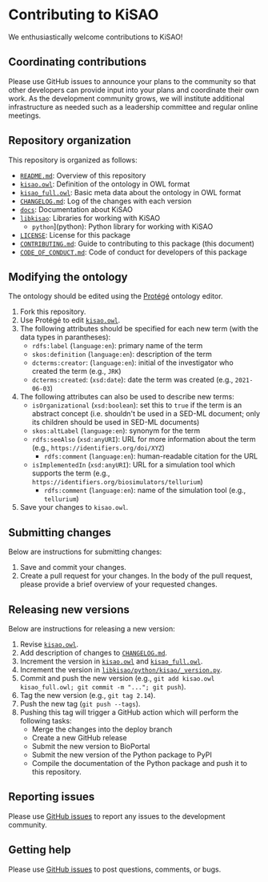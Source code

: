# Contributing to KiSAO

We enthusiastically welcome contributions to KiSAO!

## Coordinating contributions

Please use GitHub issues to announce your plans to the community so that other developers can provide input into your plans and coordinate their own work. As the development community grows, we will institute additional infrastructure as needed such as a leadership committee and regular online meetings.

## Repository organization

This repository is organized as follows:

* [`README.md`](README.md): Overview of this repository
* [`kisao.owl`](kisao.owl): Definition of the ontology in OWL format
* [`kisao_full.owl`](kisao_full.owl): Basic meta data about the ontology in OWL format
* [`CHANGELOG.md`](CHANGELOG.md): Log of the changes with each version
* [`docs`](docs): Documentation about KiSAO
* [`libkisao`](libkisao): Libraries for working with KiSAO
    * `python`](python): Python library for working with KiSAO
* [`LICENSE`](LICENSE): License for this package
* [`CONTRIBUTING.md`](CONTRIBUTING.md): Guide to contributing to this package (this document)
* [`CODE_OF_CONDUCT.md`](CODE_OF_CONDUCT.md): Code of conduct for developers of this package

## Modifying the ontology

The ontology should be edited using the [Protégé](https://protege.stanford.edu/) ontology editor.

1. Fork this repository.
2. Use Protégé to edit [`kisao.owl`](kisao.owl).
3. The following attributes should be specified for each new term (with the data types in parantheses):
   - `rdfs:label` (`language:en`): primary name of the term  
   - `skos:definition` (`language:en`): description of the term
   - `dcterms:creator`: (`language:en`): initial of the investigator who created the term (e.g., `JRK`)
   - `dcterms:created`: (`xsd:date`): date the term was created (e.g., `2021-06-03`)
4. The following attributes can also be used to describe new terms:
   - `isOrganizational` (`xsd:boolean`): set this to `true` if the term is an abstract concept (i.e. shouldn't be used in a SED-ML document; only its children should be used in SED-ML documents)
   - `skos:altLabel` (`language:en`): synonym for the term
   - `rdfs:seeAlso` (`xsd:anyURI`): URL for more information about the term (e.g., `https://identifiers.org/doi/XYZ`)
      - `rdfs:comment` (`language:en`): human-readable citation for the URL
   - `isImplementedIn` (`xsd:anyURI`): URL for a simulation tool which supports the term (e.g., `https://identifiers.org/biosimulators/tellurium`)
      - `rdfs:comment` (`language:en`): name of the simulation tool (e.g., `tellurium`)
5. Save your changes to `kisao.owl`.

## Submitting changes

Below are instructions for submitting changes:

1. Save and commit your changes.
2. Create a pull request for your changes. In the body of the pull request, please provide a brief overview of your requested changes.

## Releasing new versions

Below are instructions for releasing a new version:

1. Revise [`kisao.owl`](kisao.owl).
2. Add description of changes to [`CHANGELOG.md`](CHANGELOG.md).
3. Increment the version in [`kisao.owl`](kisao.owl) and [`kisao_full.owl`](kisao_full.owl).
3. Increment the version in [`libkisao/python/kisao/_version.py`](libkisao/python/kisao/_version.py).
4. Commit and push the new version (e.g., `git add kisao.owl kisao_full.owl; git commit -m "..."; git push`).
5. Tag the new version (e.g., `git tag 2.14`).
6. Push the new tag (`git push --tags`).
7. Pushing this tag will trigger a GitHub action which will perform the following tasks: 
   * Merge the changes into the deploy branch
   * Create a new GitHub release
   * Submit the new version to BioPortal
   * Submit the new version of the Python package to PyPI
   * Compile the documentation of the Python package and push it to this repository.

## Reporting issues

Please use [GitHub issues](https://github.com/SED-ML/KiSAO/issues) to report any issues to the development community.

## Getting help

Please use [GitHub issues](https://github.com/SED-ML/KiSAO/issues) to post questions, comments, or bugs.
